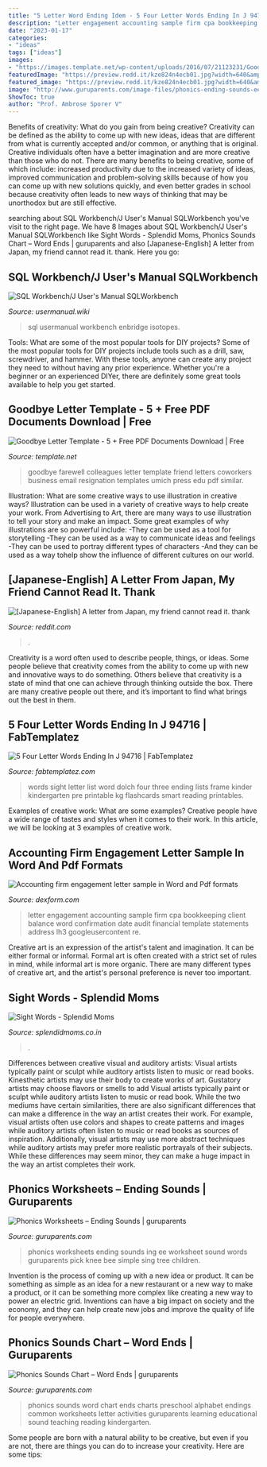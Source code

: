 ```yaml
---
title: "5 Letter Word Ending Idem - 5 Four Letter Words Ending In J 94716"
description: "Letter engagement accounting sample firm cpa bookkeeping client balance word confirmation date audit financial template statements address lh3 googleusercontent re"
date: "2023-01-17"
categories:
- "ideas"
tags: ["ideas"]
images:
- "https://images.template.net/wp-content/uploads/2016/07/21123231/Goodbye-Letter-to-Friend.jpg"
featuredImage: "https://preview.redd.it/kze824n4ecb01.jpg?width=640&amp;crop=smart&amp;auto=webp&amp;s=3f684b37ea50f9d2a15b4b1ade073bc3d907f912"
featured_image: "https://preview.redd.it/kze824n4ecb01.jpg?width=640&amp;crop=smart&amp;auto=webp&amp;s=3f684b37ea50f9d2a15b4b1ade073bc3d907f912"
image: "http://www.guruparents.com/image-files/phonics-ending-sounds-ee-worksheet-2.png"
ShowToc: true
author: "Prof. Ambrose Sporer V"
---
```



Benefits of creativity: What do you gain from being creative?
Creativity can be defined as the ability to come up with new ideas, ideas that are different from what is currently accepted and/or common, or anything that is original. Creative individuals often have a better imagination and are more creative than those who do not. There are many benefits to being creative, some of which include: increased productivity due to the increased variety of ideas, improved communication and problem-solving skills because of how you can come up with new solutions quickly, and even better grades in school because creativity often leads to new ways of thinking that may be unorthodox but are still effective.

	

		
searching about SQL Workbench/J User&#039;s Manual SQLWorkbench you've visit to the right page. We have 8 Images about SQL Workbench/J User&#039;s Manual SQLWorkbench like Sight Words - Splendid Moms, Phonics Sounds Chart – Word Ends | guruparents and also [Japanese-English] A letter from Japan, my friend cannot read it. thank. Here you go:
		
    
## SQL Workbench/J User&#039;s Manual SQLWorkbench

<img loading=lazy src="https://usermanual.wiki/Document/SQLWorkbenchManual.1388874451-User-Guide-Page-1.png" onerror="this.onerror=null;this.src='https://tse4.mm.bing.net/th?id=OIP.iokH55LeR3lHk2r-t7iIBwHaLW&amp;pid=15.1';" alt="SQL Workbench/J User&#039;s Manual SQLWorkbench">

_Source: usermanual.wiki_

>sql usermanual workbench enbridge isotopes. 

	

Tools: What are some of the most popular tools for DIY projects?
Some of the most popular tools for DIY projects include tools such as a drill, saw, screwdriver, and hammer. With these tools, anyone can create any project they need to without having any prior experience. Whether you're a beginner or an experienced DIYer, there are definitely some great tools available to help you get started.

    
## Goodbye Letter Template - 5 + Free PDF Documents Download | Free

<img loading=lazy src="https://images.template.net/wp-content/uploads/2016/07/21123231/Goodbye-Letter-to-Friend.jpg" onerror="this.onerror=null;this.src='https://tse2.mm.bing.net/th?id=OIP.i7VGCQ600Ebyg9AiWYprCwHaJA&amp;pid=15.1';" alt="Goodbye Letter Template - 5 + Free PDF Documents Download | Free">

_Source: template.net_

>goodbye farewell colleagues letter template friend letters coworkers business email resignation templates umich press edu pdf similar. 

	

Illustration: What are some creative ways to use illustration in creative ways?
Illustration can be used in a variety of creative ways to help create your work. From Advertising to Art, there are many ways to use illustration to tell your story and make an impact. Some great examples of why illustrations are so powerful include: 
-They can be used as a tool for storytelling 
-They can be used as a way to communicate ideas and feelings 
-They can be used to portray different types of characters 
-And they can be used as a way tohelp show the influence of different cultures on our world.

    
## [Japanese-English] A Letter From Japan, My Friend Cannot Read It. Thank

<img loading=lazy src="https://preview.redd.it/kze824n4ecb01.jpg?width=640&amp;crop=smart&amp;auto=webp&amp;s=3f684b37ea50f9d2a15b4b1ade073bc3d907f912" onerror="this.onerror=null;this.src='https://tse1.mm.bing.net/th?id=OIP.DMOF2CFt6JA6XqiXClEmpgHaJ3&amp;pid=15.1';" alt="[Japanese-English] A letter from Japan, my friend cannot read it. thank">

_Source: reddit.com_

>. 

	

Creativity is a word often used to describe people, things, or ideas. Some people believe that creativity comes from the ability to come up with new and innovative ways to do something. Others believe that creativity is a state of mind that one can achieve through thinking outside the box. There are many creative people out there, and it’s important to find what brings out the best in them.

    
## 5 Four Letter Words Ending In J 94716 | FabTemplatez

<img loading=lazy src="https://www.fabtemplatez.com/wp-content/uploads/2018/07/four-letter-words-ending-in-j-92138-three-letter-words-ending-in-j-four-letter-words-ending-in-j-1000706.jpg" onerror="this.onerror=null;this.src='https://tse4.mm.bing.net/th?id=OIP.9dYre3M3ZuKrswG-_1aWfQHaKf&amp;pid=15.1';" alt="5 Four Letter Words Ending In J 94716 | FabTemplatez">

_Source: fabtemplatez.com_

>words sight letter list word dolch four three ending lists frame kinder kindergarten pre printable kg flashcards smart reading printables. 

	

Examples of creative work: What are some examples?
Creative people have a wide range of tastes and styles when it comes to their work. In this article, we will be looking at 3 examples of creative work.

    
## Accounting Firm Engagement Letter Sample In Word And Pdf Formats

<img loading=lazy src="http://static.dexform.com/media/docs/5972/accounting-firm-engagement-letter-sample_1.png" onerror="this.onerror=null;this.src='https://tse4.mm.bing.net/th?id=OIP._m8mOVtRZSXULy6rPf7cJwHaJk&amp;pid=15.1';" alt="Accounting firm engagement letter sample in Word and Pdf formats">

_Source: dexform.com_

>letter engagement accounting sample firm cpa bookkeeping client balance word confirmation date audit financial template statements address lh3 googleusercontent re. 

	

Creative art is an expression of the artist's talent and imagination. It can be either formal or informal. Formal art is often created with a strict set of rules in mind, while informal art is more organic. There are many different types of creative art, and the artist's personal preference is never too important.

    
## Sight Words - Splendid Moms

<img loading=lazy src="https://splendidmoms.co.in/wp-content/uploads/2021/03/Sight-Words-set-10-11-12.png" onerror="this.onerror=null;this.src='https://tse2.mm.bing.net/th?id=OIP.HBhe1YHxZEirf7I62_znfwHaKq&amp;pid=15.1';" alt="Sight Words - Splendid Moms">

_Source: splendidmoms.co.in_

>. 

	

Differences between creative visual and auditory artists: Visual artists typically paint or sculpt while auditory artists listen to music or read books. Kinesthetic artists may use their body to create works of art. Gustatory artists may choose flavors or smells to add
Visual artists typically paint or sculpt while auditory artists listen to music or read book. While the two mediums have certain similarities, there are also significant differences that can make a difference in the way an artist creates their work. For example, visual artists often use colors and shapes to create patterns and images while auditory artists often listen to music or read books as sources of inspiration. Additionally, visual artists may use more abstract techniques while auditory artists may prefer more realistic portrayals of their subjects. While these differences may seem minor, they can make a huge impact in the way an artist completes their work.

    
## Phonics Worksheets – Ending Sounds | Guruparents

<img loading=lazy src="http://www.guruparents.com/image-files/phonics-ending-sounds-ee-worksheet-2.png" onerror="this.onerror=null;this.src='https://tse4.mm.bing.net/th?id=OIP.P0NpYOpA-8xkG1x4FaOwKgHaKs&amp;pid=15.1';" alt="Phonics Worksheets – Ending Sounds | guruparents">

_Source: guruparents.com_

>phonics worksheets ending sounds ing ee worksheet sound words guruparents pick knee bee simple sing tree children. 

	

Invention is the process of coming up with a new idea or product. It can be something as simple as an idea for a new restaurant or a new way to make a product, or it can be something more complex like creating a new way to power an electric grid. Inventions can have a big impact on society and the economy, and they can help create new jobs and improve the quality of life for people everywhere.

    
## Phonics Sounds Chart – Word Ends | Guruparents

<img loading=lazy src="http://www.guruparents.com/image-files/phonics-sounds-chart-word-ends.png" onerror="this.onerror=null;this.src='https://tse1.mm.bing.net/th?id=OIP.0ZvssABBjWLvtKWYjcs6eAHaJ4&amp;pid=15.1';" alt="Phonics Sounds Chart – Word Ends | guruparents">

_Source: guruparents.com_

>phonics sounds word chart ends charts preschool alphabet endings common worksheets letter activities guruparents learning educational sound teaching reading kindergarten. 

	

Some people are born with a natural ability to be creative, but even if you are not, there are things you can do to increase your creativity. Here are some tips:

